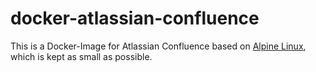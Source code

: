# docker-atlassian-confluence

This is a Docker-Image for Atlassian Confluence based on [Alpine Linux](http://alpinelinux.org/), which is kept as small as possible.
